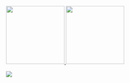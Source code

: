 
<div>
  <a href="https://github.com/matheus01999">
  <img height="160em" src="https://github-readme-stats.vercel.app/api?username=matheus01999&show_icons=true&theme=react&include_all_commits=true&count_private=true"/>
  <img height="160em" src="https://github-readme-stats.vercel.app/api/top-langs/?username=matheus01999&layout=compact&langs_count=7&theme=react"/>
</div>
  
<div style="display: inline_block"><br>
  <img href="https://github.com/matheus01999?tab=repositories&q=&type=&language=javascript&sort="align="center" src="https://img.shields.io/badge/JavaScript-F7DF1E?style=for-the-badge&logo=javascript&logoColor=black">


  
</div>
